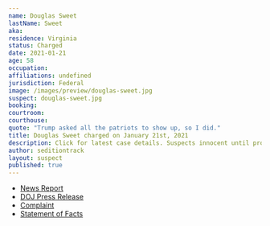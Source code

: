 ```yaml
---
name: Douglas Sweet
lastName: Sweet
aka:
residence: Virginia
status: Charged
date: 2021-01-21
age: 58
occupation:
affiliations: undefined
jurisdiction: Federal
image: /images/preview/douglas-sweet.jpg
suspect: douglas-sweet.jpg
booking:
courtroom:
courthouse:
quote: "Trump asked all the patriots to show up, so I did."
title: Douglas Sweet charged on January 21st, 2021
description: Click for latest case details. Suspects innocent until proven guilty.
author: seditiontrack
layout: suspect
published: true
---
```

- [News Report](https://www.wtkr.com/news/mathews-co-man-arrested-during-capitol-riot-trump-asked-all-the-patriots-to-show-up-so-i-did)
- [DOJ Press Release](https://www.justice.gov/opa/pr/thirteen-charged-federal-court-following-riot-united-states-capitol)
- [Complaint](https://www.justice.gov/opa/press-release/file/1351716/download)
- [Statement of Facts](https://www.justice.gov/opa/press-release/file/1351721/download)

